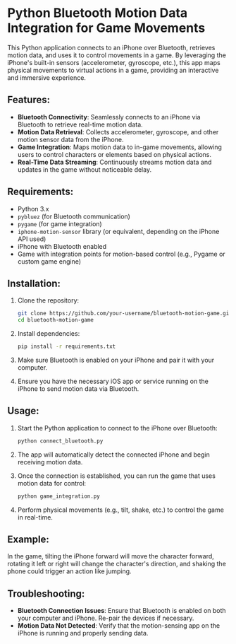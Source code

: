 # Python Bluetooth Motion Data Integration for Game Movements

This Python application connects to an iPhone over Bluetooth, retrieves motion data, and uses it to control movements in a game. By leveraging the iPhone's built-in sensors (accelerometer, gyroscope, etc.), this app maps physical movements to virtual actions in a game, providing an interactive and immersive experience.

## Features:
- **Bluetooth Connectivity**: Seamlessly connects to an iPhone via Bluetooth to retrieve real-time motion data.
- **Motion Data Retrieval**: Collects accelerometer, gyroscope, and other motion sensor data from the iPhone.
- **Game Integration**: Maps motion data to in-game movements, allowing users to control characters or elements based on physical actions.
- **Real-Time Data Streaming**: Continuously streams motion data and updates in the game without noticeable delay.

## Requirements:
- Python 3.x
- `pybluez` (for Bluetooth communication)
- `pygame` (for game integration)
- `iphone-motion-sensor` library (or equivalent, depending on the iPhone API used)
- iPhone with Bluetooth enabled
- Game with integration points for motion-based control (e.g., Pygame or custom game engine)

## Installation:
1. Clone the repository:
   ```bash
   git clone https://github.com/your-username/bluetooth-motion-game.git
   cd bluetooth-motion-game
   ```

2. Install dependencies:
   ```bash
   pip install -r requirements.txt
   ```

3. Make sure Bluetooth is enabled on your iPhone and pair it with your computer.

4. Ensure you have the necessary iOS app or service running on the iPhone to send motion data via Bluetooth.

## Usage:
1. Start the Python application to connect to the iPhone over Bluetooth:
   ```bash
   python connect_bluetooth.py
   ```

2. The app will automatically detect the connected iPhone and begin receiving motion data.

3. Once the connection is established, you can run the game that uses motion data for control:
   ```bash
   python game_integration.py
   ```

4. Perform physical movements (e.g., tilt, shake, etc.) to control the game in real-time.

## Example:
In the game, tilting the iPhone forward will move the character forward, rotating it left or right will change the character's direction, and shaking the phone could trigger an action like jumping.

## Troubleshooting:
- **Bluetooth Connection Issues**: Ensure that Bluetooth is enabled on both your computer and iPhone. Re-pair the devices if necessary.
- **Motion Data Not Detected**: Verify that the motion-sensing app on the iPhone is running and properly sending data.
